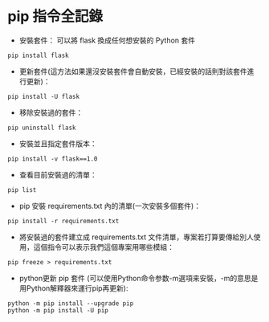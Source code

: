 # pip 指令全記錄

- 安裝套件： 可以將 flask 換成任何想安裝的 Python 套件
```
pip install flask
```
- 更新套件(這方法如果還沒安裝套件會自動安裝，已經安裝的話則對該套件進行更新)：
```
pip install -U flask
```
- 移除安裝過的套件：
```
pip uninstall flask
```
- 安裝並且指定套件版本：
```
pip install -v flask==1.0
```
- 查看目前安裝過的清單：
```
pip list
```
- pip 安裝 requirements.txt 內的清單(一次安裝多個套件)：
```
pip install -r requirements.txt 
```
- 將安裝過的套件建立成 requirements.txt 文件清單，專案若打算要傳給別人使用，這個指令可以表示我們這個專案用哪些模組：
```
pip freeze > requirements.txt
```
- python更新 pip 套件 (可以使用Python命令参数-m選項来安裝，-m的意思是用Python解釋器來運行pip再更新):
```
python -m pip install --upgrade pip
python -m pip install -U pip
```
